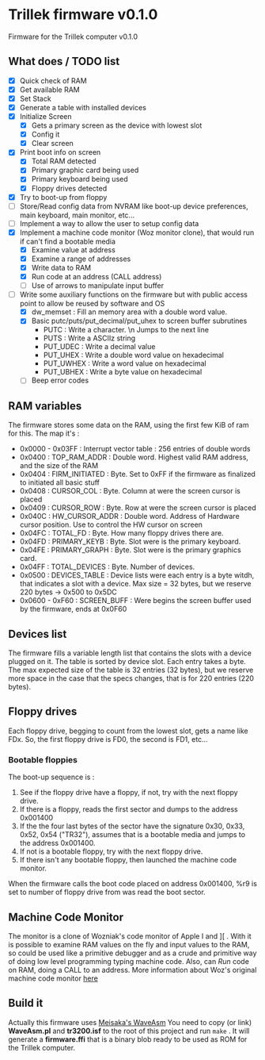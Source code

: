 Trillek firmware v0.1.0
=======================

Firmware for the Trillek computer v0.1.0

## What does / TODO list

- [x] Quick check of RAM
- [x] Get available RAM
- [x] Set Stack
- [x] Generate a table with installed devices
- [x] Initialize Screen
  - [x] Gets a primary screen as the device with lowest slot
  - [x] Config it
  - [x] Clear screen
- [X] Print boot info on screen
  - [X] Total RAM detected
  - [X] Primary graphic card being used
  - [X] Primary keyboard being used
  - [X] Floppy drives detected
- [X] Try to boot-up from floppy
- [ ] Store/Read config data from NVRAM like boot-up device preferences, main keyboard, main monitor, etc...
- [ ] Implement a way to allow the user to setup config data
- [x] Implement a machine code monitor (Woz monitor clone), that would run if can't find a bootable media
  - [x] Examine value at address
  - [x] Examine a range of addresses
  - [x] Write data to RAM
  - [X] Run code at an address (CALL address)
  - [ ] Use of arrows to manipulate input buffer
- [ ] Write some auxiliary functions on the firmware but with public access point to allow be reused by software and OS
  - [x] dw_memset : Fill an memory area with a double word value.
  - [x] Basic putc/puts/put_decimal/put_uhex to screen buffer subrutines
    - PUTC : Write a character. \n Jumps to the next line
    - PUTS : Write a ASCIIz string
    - PUT_UDEC : Write a decimal value
    - PUT_UHEX : Write a double word value on hexadecimal
    - PUT_UWHEX : Write a word value on hexadecimal
    - PUT_UBHEX : Write a byte value on hexadecimal
  - [ ] Beep error codes

## RAM variables

The firmware stores some data on the RAM, using the first few KiB of ram for this. The map it's :

 * 0x0000 - 0x03FF : Interrupt vector table : 256 entries of double words
 * 0x0400 : TOP_RAM_ADDR : Double word. Highest valid RAM address, and the size of the RAM
 * 0x0404 : FIRM_INITIATED : Byte. Set to 0xFF if the firmware as finalized to initiated all basic stuff
 * 0x0408 : CURSOR_COL : Byte. Column at were the screen cursor is placed
 * 0x0409 : CURSOR_ROW : Byte. Row at were the screen cursor is placed
 * 0x040C : HW_CURSOR_ADDR : Double word. Address of Hardware cursor position. Use to control the HW cursor on screen
 * 0x04FC : TOTAL_FD : Byte. How many floppy drives there are.
 * 0x04FD : PRIMARY_KEYB : Byte. Slot were is the primary keyboard.
 * 0x04FE : PRIMARY_GRAPH : Byte. Slot were is the primary graphics card.
 * 0x04FF : TOTAL_DEVICES : Byte. Number of devices.
 * 0x0500 : DEVICES_TABLE : Device lists were each entry is a byte witdh, that indicates a slot with a device. Max size = 32 bytes, but we reserve 220 bytes -> 0x500 to 0x5DC
 * 0x0600 - 0xF60 : SCREEN_BUFF : Were begins the screen buffer used by the firmware, ends at 0x0F60

## Devices list

The firmware fills a variable length list that contains the slots with a device
plugged on it. The table is sorted by device slot. Each entry takes a byte.
The max expected size of the table is 32 entries (32 bytes), but we reserve more
space in the case that the specs changes, that is for 220 entries (220 bytes).

## Floppy drives

Each floppy drive, begging to count from the lowest slot, gets a name like FDx.
So, the first floppy drive is FD0, the second is FD1, etc...

### Bootable floppies

The boot-up sequence is :

1. See if the floppy drive have a floppy, if not, try with the next floppy drive.
2. If there is a floppy, reads the first sector and dumps to the address 0x001400
3. If the the four last bytes of the sector have the signature 0x30, 0x33, 0x52, 0x54 ("TR32"), assumes that is a bootable media and jumps to the address 0x001400.
4. If not is a bootable floppy, try with the next floppy drive.
5. If there isn't any bootable floppy, then launched the machine code monitor.

When the firmware calls the boot code placed on address 0x001400, %r9 is set to
number of floppy drive from was read the boot sector.

## Machine Code Monitor

The monitor is a clone of Wozniak's code monitor of Apple I and ]\[ . With it is possible to examine RAM values on the fly and input values to the RAM, so could be used like a primitive debugger and as a crude and primitive way of doing low level programming typing machine code. Also, can *Run* code on RAM, doing a CALL to an address. More information about Woz's original machine code monitor [here](http://www.sbprojects.com/projects/apple1/wozmon.php)

## Build it

Actually this firmware uses [Meisaka's WaveAsm](https://github.com/Meisaka/WaveAsm)
You need to copy (or link) **WaveAsm.pl** and **tr3200.isf** to the root of this project and run ```make``` . It will generate  a **firmware.ffi** that is a binary blob ready to be used as ROM for the Trillek computer.



